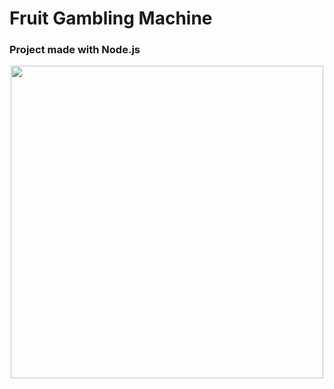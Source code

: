 # Fruit Gambling Machine 
### Project made with Node.js
<p align="center">
  <img src="https://i.imgur.com/EVkeaUt.png" width="500" height="500" align="center">
</p>
